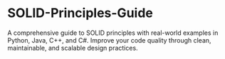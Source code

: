 # SOLID-Principles-Guide
A comprehensive guide to SOLID principles with real-world examples in Python, Java, C++, and C#. Improve your code quality through clean, maintainable, and scalable design practices.
